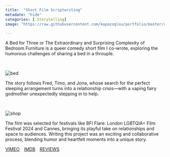 ```yaml
---
title:  "Short Film Scriptwriting"
metadate: "hide"
categories: [ Storytelling]
image: "https://raw.githubusercontent.com/kapazoglou/portfolio/master/assets/images/item/Bettina.jpg"

---
```


A Bed for Three or The Extraordinary and Surprising Complexity of Bedroom Furniture is a queer comedy short film I co-wrote, exploring the humorous challenges of sharing a bed in a throuple. 

<br>

![bed](https://raw.githubusercontent.com/kapazoglou/portfolio/master/assets/images/item/bett.jpeg)

The story follows Fred, Timo, and Jona, whose search for the perfect sleeping arrangement turns into a relationship crisis—with a vaping fairy godmother unexpectedly stepping in to help. 

<br>

![shop](https://raw.githubusercontent.com/kapazoglou/portfolio/master/assets/images/item/bettkauf.jpg)

The film was selected for festivals like BFI Flare: London LGBTQIA+ Film Festival 2024 and Cannes, bringing its playful take on relationships and space to audiences. Writing this project was an exciting and collaborative process, blending humor and heartfelt moments into a unique story.

[VIMEO](https://vimeo.com/780827126) [IMDB](https://www.imdb.com/title/tt28539742/) [REVIEWS](https://letterboxd.com/film/a-bed-for-three-or-the-extraordinary-and-surprising-complexity-of-bedroom-furniture/) 